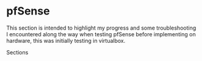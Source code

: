 # pfSense
This section is intended to highlight my progress and some troubleshooting I encountered along the way when testing pfSense before implementing on hardware, this was initially testing in virtualbox.

Sections 

